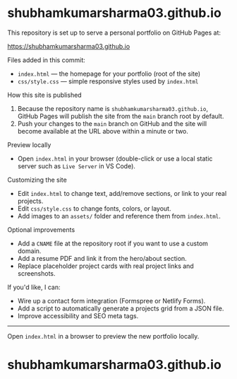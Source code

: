 # shubhamkumarsharma03.github.io

This repository is set up to serve a personal portfolio on GitHub Pages at:

https://shubhamkumarsharma03.github.io

Files added in this commit:

- `index.html` — the homepage for your portfolio (root of the site)
- `css/style.css` — simple responsive styles used by `index.html`

How this site is published

1. Because the repository name is `shubhamkumarsharma03.github.io`, GitHub Pages will publish the site from the `main` branch root by default.
2. Push your changes to the `main` branch on GitHub and the site will become available at the URL above within a minute or two.

Preview locally

- Open `index.html` in your browser (double-click or use a local static server such as `Live Server` in VS Code).

Customizing the site

- Edit `index.html` to change text, add/remove sections, or link to your real projects.
- Edit `css/style.css` to change fonts, colors, or layout.
- Add images to an `assets/` folder and reference them from `index.html`.

Optional improvements

- Add a `CNAME` file at the repository root if you want to use a custom domain.
- Add a resume PDF and link it from the hero/about section.
- Replace placeholder project cards with real project links and screenshots.

If you'd like, I can:

- Wire up a contact form integration (Formspree or Netlify Forms).
- Add a script to automatically generate a projects grid from a JSON file.
- Improve accessibility and SEO meta tags.

---
Open `index.html` in a browser to preview the new portfolio locally.
# shubhamkumarsharma03.github.io
